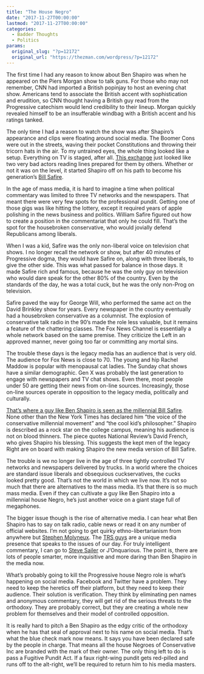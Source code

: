 ```yaml
---
title: "The House Negro"
date: "2017-11-27T00:00:00"
lastmod: "2017-11-27T00:00:00"
categories:
  - Badder Thoughts
  - Politics
params:
  original_slug: "?p=12172"
  original_url: "https://thezman.com/wordpress/?p=12172"
---
```


The first time I had any reason to know about Ben Shapiro was when he
appeared on the Piers Morgan show to talk guns. For those who may not
remember, CNN had imported a British popinjay to host an evening chat
show. Americans tend to associate the British accent with sophistication
and erudition, so CNN thought having a British guy read from the
Progressive catechism would lend credibility to their lineup. Morgan
quickly revealed himself to be an insufferable windbag with a British
accent and his ratings tanked.

The only time I had a reason to watch the show was after Shapiro’s
appearance and clips were floating around social media. The Boomer Cons
were out in the streets, waving their pocket Constitutions and throwing
their tricorn hats in the air. To my untrained eyes, the whole thing
looked like a setup. Everything on TV is staged, after all.
<a href="https://www.youtube.com/watch?v=BHIQtxLCgrM"
rel="noopener noreferrer" target="_blank">This exchange</a> just looked
like two very bad actors reading lines prepared for them by others.
Whether or not it was on the level, it started Shapiro off on his path
to become his generation’s
<a href="http://www.nytimes.com/ref/opinion/SAFIRE-BIO.html"
rel="noopener noreferrer" target="_blank">Bill Safire</a>.

In the age of mass media, it is hard to imagine a time when political
commentary was limited to three TV networks and the newspapers. That
meant there were very few spots for the professional pundit. Getting one
of those gigs was like hitting the lottery, except it required years of
apple polishing in the news business and politics. William Safire
figured out how to create a position in the commentariat that only he
could fill. That’s the spot for the housebroken conservative, who would
jovially defend Republicans among liberals.

When I was a kid, Safire was the only non-liberal voice on television
chat shows. I no longer recall the network or show, but after 40 minutes
of Progressive dogma, they would have Safire on, along with three
liberals, to give the other side. This was what passed for balance in
those days. It made Safire rich and famous, because he was the only guy
on television who would dare speak for the other 80% of the country.
Even by the standards of the day, he was a total cuck, but he was the
only non-Prog on television.

Safire paved the way for George Will, who performed the same act on the
David Brinkley show for years. Every newspaper in the country eventually
had a housebroken conservative as a columnist. The explosion of
conservative talk radio in the 90’s made the role less valuable, but it
remains a feature of the chattering classes. The Fox News Channel is
essentially a whole network based on the same premise. They criticize
the Left in an approved manner, never going too far or committing any
mortal sins.

The trouble these days is the legacy media has an audience that is very
old. The audience for Fox News is close to 70. The young and hip Rachel
Maddow is popular with menopausal cat ladies. The Sunday chat shows have
a similar demographic. Gen X was probably the last generation to engage
with newspapers and TV chat shows. Even there, most people under 50 are
getting their news from on-line sources. Increasingly, those on-line
sources operate in opposition to the legacy media, politically and
culturally.

<a
href="https://www.nytimes.com/2017/11/23/us/ben-shapiro-conservative.html"
rel="noopener noreferrer" target="_blank">That’s where a guy like Ben
Shapiro is seen as the millennial Bill Safire</a>. None other than the
New York Times has declared him “the voice of the conservative
millennial movement” and “the cool kid’s philosopher.” Shapiro is
described as a rock star on the college campus, meaning his audience is
not on blood thinners. The piece quotes National Review’s David French,
who gives Shapiro his blessing. This suggests the kept men of the legacy
Right are on board with making Shapiro the new media version of Bill
Safire.

The trouble is we no longer live in the age of three tightly controlled
TV networks and newspapers delivered by trucks. In a world where the
choices are standard issue liberals and obsequious cuckservatives, the
cucks looked pretty good. That’s not the world in which we live now.
It’s not so much that there are alternatives to the mass media. It’s
that there is so much mass media. Even if they can cultivate a guy like
Ben Shapiro into a millennial house Negro, he’s just another voice on a
giant stage full of megaphones.

The bigger issue though is the rise of alternative media. I can hear
what Ben Shapiro has to say on talk radio, cable news or read it on any
number of official websites. I’m not going to get quirky
ethno-libertarianism from anywhere but
<a href="https://freedomainradio.com/" rel="noopener noreferrer"
target="_blank">Stephen Molyneux</a>. The
<a href="http://therightstuff.biz/" rel="noopener noreferrer"
target="_blank">TRS guys</a> are a unique media presence that speaks to
the issues of our day. For truly intelligent commentary, I can go to
<a href="http://www.unz.com/isteve/" rel="noopener noreferrer"
target="_blank">Steve Sailer</a> or J’Onquarious. The point is, there
are lots of people smarter, more inquisitive and more daring than Ben
Shapiro in the media now.

What’s probably going to kill the Progressive house Negro role is what’s
happening on social media. Facebook and Twitter have a problem. They
need to keep the heretics off their platform, but they need to keep
their audience. Their solution is verification. They think by
eliminating pen names and anonymous commentary, they will get rid of the
serious threats to the orthodoxy. They are probably correct, but they
are creating a whole new problem for themselves and their model of
controlled opposition.

It is really hard to pitch a Ben Shapiro as the edgy critic of the
orthodoxy when he has that seal of approval next to his name on social
media. That’s what the blue check mark now means. It says you have been
declared safe by the people in charge. That means all the house Negroes
of Conservative Inc are branded with the mark of their owner. The only
thing left to do is pass a Fugitive Pundit Act. If a faux right-wing
pundit gets red-pilled and runs off to the alt-right, we’ll be required
to return him to his media masters.
